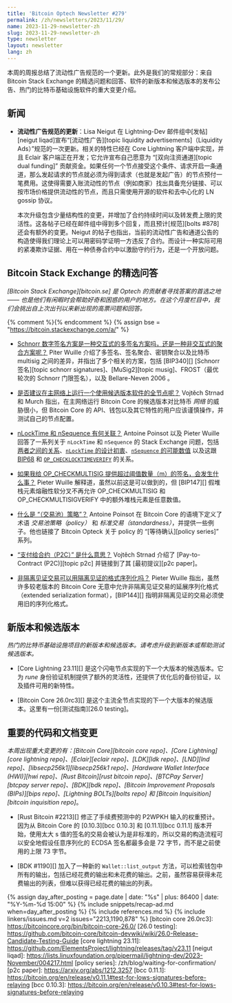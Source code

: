 ```yaml
---
title: 'Bitcoin Optech Newsletter #279'
permalink: /zh/newsletters/2023/11/29/
name: 2023-11-29-newsletter-zh
slug: 2023-11-29-newsletter-zh
type: newsletter
layout: newsletter
lang: zh
---
```


本周的周报总结了流动性广告规范的一个更新。此外是我们的常规部分：来自 Bitcoin Stack Exchange 的精选问题和回答、软件的新版本和候选版本的发布公告、热门的比特币基础设施软件的重大变更介绍。

## 新闻

- **<!--update-to-the-liquidity-ads-specification-->流动性广告规范的更新**：Lisa Neigut 在 Lightning-Dev 邮件组中[发帖][neigut liqad]宣布“[流动性广告][topic liquidity advertisements]（Liquidity Ads）”规范的一次更新。相关的特性已经在 Core Lightning 客户端中实现，并且 Eclair 客户端正在开发；它允许宣布自己愿意为 “[双向注资通道][topic dual funding]” 贡献资金。如果任何一个节点接受这个条件、请求开启一条通道，那么发起请求的节点就必须为得到请求（也就是发起广告）的节点预付一笔费用。这使得需要入账流动性的节点（例如商家）找出具备充分链接、可以按市场价格提供流动性的节点，而且只需使用开源的软件和去中心化的 LN gossip 协议。

    本次升级包含少量结构性的变更，并增加了合约持续时间以及转发费上限的灵活性。这各帖子已经在邮件组中得到多个回复，而且预计[规范][bolts #878]还会有额外的变更。Neigut 的帖子也指出，当前的流动性广告和通道公告的构造使得我们理论上可以用密码学证明一方违反了合约。而设计一种实际可用的紧凑欺诈证据、用在一种债券合约中以激励守约行为，还是一个开放问题。

## Bitcoin Stack Exchange 的精选问答

*[Bitcoin Stack Exchange][bitcoin.se] 是 Optech 的贡献者寻找答案的首选之地 —— 也是他们有闲暇时会帮助好奇和困惑的用户的地方。在这个月度栏目中，我们会挑出自上次出刊以来新出现的高票问题和回答。*

{% comment %}<!-- https://bitcoin.stackexchange.com/search?tab=votes&q=created%3a1m..%20is%3aanswer -->{% endcomment %}
{% assign bse = "https://bitcoin.stackexchange.com/a/" %}

- [<!--is-the-schnorr-digital-signature-scheme-a-multisignature-interactive-scheme-and-also-not-an-aggregated-noninteractive-scheme-->Schnorr 数字签名方案是一种交互式的多签名方案吗，还是一种非交互式的聚合方案呢？]({{bse}}120402)
  Piter Wuille 介绍了多签名、签名聚合、密钥聚合以及比特币 multisig 之间的差异，并指出了多个相关的方案，包括 [BIP340][] [Schnorr 签名][topic schnorr signatures]、[MuSig2][topic musig]、FROST（最优轮次的 Schnorr 门限签名），以及 Bellare-Neven 2006 。

- [<!--is-it-advisable-to-operate-a-release-candidate-full-node-on-mainnet-->是否建议在主网络上运行一个使用候选版本软件的全节点呢？]({{bse}}120375)
  Vojtěch Strnad 和 Murch 指出，在主网络运行 Bitcoin Core 的候选版本对比特币 *网络* 的威胁很小，但 Bitcoin Core 的 API、钱包以及其它特性的用户应该谨慎操作，并测试自己的节点配置。

- [<!--what-is-the-relation-between-nlocktime-and-nsequence-->nLockTime 和 nSequence 有何关联？]({{bse}}120256)
  Antoine Poinsot 以及 Pieter Wuille 回答了一系列关于 `nLockTime` 和 `nSequence` 的 Stack Exchange 问题，包括[两者之间的关系]({{bse}}120273)、[`nLockTime` 的设计初衷]({{bse}}120276)、[`nSequence` 的可能数值]({{bse}}120254) 以及这跟 [BIP68]({{bse}}120320) 和 [`OP_CHECKLOCKTIMEVERIFY`]({{bse}}120259) 的关系。

- [<!--what-would-happen-if-we-provide-to-opcheckmultisig-more-than-threshold-number-m-of-signatures-->如果我给 OP_CHECKMULTISIG 提供超过阈值数量（m）的签名，会发生什么事？]({{bse}}120604)
  Pieter Wuille 解释道，虽然以前这是可以做到的，但 [BIP147][] 假堆栈元素熔融性软分叉不再允许 OP_CHECKMULTISIG 和 OP_CHECKMULTISIGVERIFY 中的额外堆栈元素是任意数值。

- [<!--what-is-mempool-policy-->什么是 “（交易池）策略”？]({{bse}}120269)
  Antoine Poinsot 在 Bitcoin Core 的语境下定义了术语 *交易池策略（policy）* 和 *标准交易（standardness）*，并提供一些例子。他也链接了 Bitcoin Opteck 关于 policy 的 “[等待确认][policy series]” 系列。

- [<!--what-does-pay-to-contract-p2c-mean-->“支付给合约（P2C）” 是什么意思？]({{bse}}120362)
  Vojtěch Strnad 介绍了 [Pay-to-Contract (P2C)][topic p2c] 并链接到了其 [最初提议][p2c paper]。

- [<!--can-a-nonsegwit-transaction-be-serialized-in-the-segwit-format-->非隔离见证交易可以用隔离见证的格式序列化吗？]({{bse}}120317)
  Pieter Wuille 指出，虽然许多较老版本的 Bitcoin Core 无意中允许非隔离见证交易的延展序列化格式（extended serialization format），[BIP144][] 指明非隔离见证的交易必须使用旧的序列化格式。

## 新版本和候选版本

*热门的比特币基础设施项目的新版本和候选版本。请考虑升级到新版本或帮助测试候选版本。*

- [Core Lightning 23.11][] 是这个闪电节点实现的下一个大版本的候选版本。它为 *rune* 身份验证机制提供了额外的灵活性，还提供了优化后的备份验证，以及插件可用的新特性。

- [Bitcoin Core 26.0rc3][] 是这个主流全节点实现的下一个大版本的候选版本。这里有一份[测试指南][26.0 testing]。

## 重要的代码和文档变更

*本周出现重大变更的有：[Bitcoin Core][bitcoin core repo]、[Core Lightning][core lightning repo]、[Eclair][eclair repo]、[LDK][ldk repo]、[LND][lnd repo]、[libsecp256k1][libsecp256k1 repo]、[Hardware Wallet Interface (HWI)][hwi repo]、[Rust Bitcoin][rust bitcoin repo]、[BTCPay Server][btcpay server repo]、[BDK][bdk repo]、[Bitcoin Improvement Proposals (BIPs)][bips repo]、[Lightning BOLTs][bolts repo] 和 [Bitcoin Inquisition][bitcoin inquisition repo]*。

- [Rust Bitcoin #2213][] 修正了手续费预测中的 P2WPKH 输入的权重预计。因为从 Bitcoin Core 的 [0.10.3][bcc 0.10.3] 和 [0.11.1][bcc 0.11.1] 版本开始，使用太大 s 值的签名的交易会被认为是非标准的，所以交易的构造流程可以安全地假设任意序列化的 ECDSA 签名都最多会是 72 字节，而不是之前使用的上限 73 字节。

- [BDK #1190][] 加入了一种新的 `Wallet::list_output` 方法，可以检索钱包中所有的输出，包括已经花费的输出和未花费的输出。之前，虽然容易获得未花费输出的列表，但难以获得已经花费的输出的列表。


{% assign day_after_posting = page.date | date: "%s" | plus: 86400 | date: "%Y-%m-%d 15:00" %}
{% include snippets/recap-ad.md when=day_after_posting %}
{% include references.md %}
{% include linkers/issues.md v=2 issues="2213,1190,878" %}
[bitcoin core 26.0rc3]: https://bitcoincore.org/bin/bitcoin-core-26.0/
[26.0 testing]: https://github.com/bitcoin-core/bitcoin-devwiki/wiki/26.0-Release-Candidate-Testing-Guide
[core lightning 23.11]: https://github.com/ElementsProject/lightning/releases/tag/v23.11
[neigut liqad]: https://lists.linuxfoundation.org/pipermail/lightning-dev/2023-November/004217.html
[policy series]: /zh/blog/waiting-for-confirmation/
[p2c paper]: https://arxiv.org/abs/1212.3257
[bcc 0.11.1]: https://bitcoin.org/en/release/v0.11.1#test-for-lows-signatures-before-relaying
[bcc 0.10.3]: https://bitcoin.org/en/release/v0.10.3#test-for-lows-signatures-before-relaying
